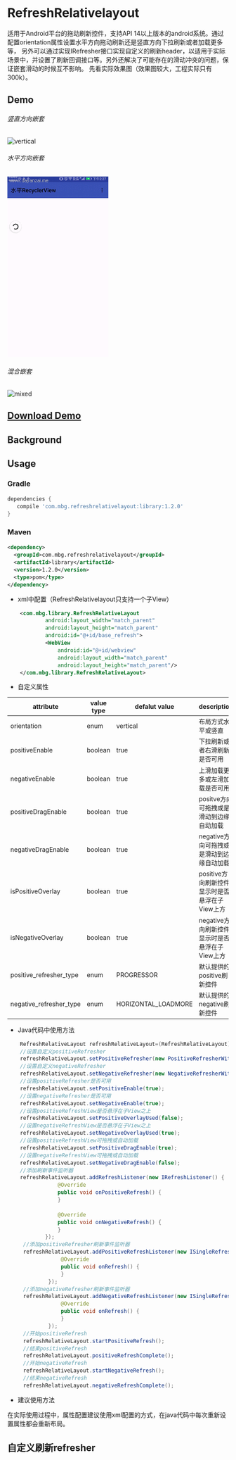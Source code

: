 # RefreshRelativelayout
适用于Android平台的拖动刷新控件，支持API 14以上版本的android系统。通过配置orientation属性设置水平方向拖动刷新还是竖直方向下拉刷新或者加载更多等，
另外可以通过实现IRefresher接口实现自定义的刷新header，以适用于实际场景中，并设置了刷新回调接口等。另外还解决了可能存在的滑动冲突的问题，保证嵌套滑动的时候互不影响。
先看实际效果图（效果图较大，工程实际只有300k）。
## Demo
###### 竖直方向嵌套
![vertical](demoGif/vertical.gif)
###### 水平方向嵌套
![horizontal](demoGif/horizontal.gif)
###### 混合嵌套
![mixed](demoGif/mixed.gif)

[Download Demo](/demoGif/app-debug.apk)
----
## Background


Usage
-----
### Gradle
```groovy
dependencies {
   compile 'com.mbg.refreshrelativelayout:library:1.2.0'
}
```
### Maven
```xml
<dependency>
  <groupId>com.mbg.refreshrelativelayout</groupId>
  <artifactId>library</artifactId>
  <version>1.2.0</version>
  <type>pom</type>
</dependency>
```
* xml中配置（RefreshRelativelayout只支持一个子View）
```xml
    <com.mbg.library.RefreshRelativeLayout
            android:layout_width="match_parent"
            android:layout_height="match_parent"
            android:id="@+id/base_refresh">
            <WebView
                android:id="@+id/webview"
                android:layout_width="match_parent"
                android:layout_height="match_parent"/>
    </com.mbg.library.RefreshRelativeLayout>
```
* 自定义属性

|attribute|value type|defalut value| description|
| --- | --- | --- | --- |
|orientation|enum|vertical|布局方式水平或竖直|
|positiveEnable|boolean|true|下拉刷新或者右滑刷新是否可用|
|negativeEnable|boolean|true|上滑加载更多或左滑加载是否可用|
|positiveDragEnable|boolean|true|positve方向可拖拽或是滑动到边缘自动加载|
|negativeDragEnable|boolean|true|negative方向可拖拽或是滑动到边缘自动加载|
|isPositiveOverlay|boolean|true|positive方向刷新控件显示时是否悬浮在子View上方|
|isNegativeOverlay|boolean|true|negative方向刷新控件显示时是否悬浮在子View上方|
|positive_refresher_type|enum|PROGRESSOR|默认提供的positive刷新控件|
|negative_refresher_type|enum|HORIZONTAL_LOADMORE|默认提供的negative刷新控件|

* Java代码中使用方法
```java
    RefreshRelativeLayout refreshRelativeLayout=(RefreshRelativeLayout)findViewById(R.id.base_refresh);
    //设置自定义positiveRefresher
    refreshRelativeLayout.setPositiveRefresher(new PositiveRefresherWithText(true));
    //设置自定义negativeRefresher
    refreshRelativeLayout.setNegativeRefresher(new NegativeRefresherWithNodata(true));
    //设置positiveRefresher是否可用
    refreshRelativeLayout.setPositiveEnable(true);
    //设置negativeRefresher是否可用
    refreshRelativeLayout.setNegativeEnable(true);
    //设置positiveRefreshView是否悬浮在子View之上
    refreshRelativeLayout.setPositiveOverlayUsed(false);
    //设置negativeRefreshView是否悬浮在子View之上
    refreshRelativeLayout.setNegativeOverlayUsed(true);
    //设置positiveRefreshView可拖拽或自动加载
    refreshRelativeLayout.setPositiveDragEnable(true);
    //设置negativeRefreshView可拖拽或自动加载
    refreshRelativeLayout.setNegativeDragEnable(false);
    //添加刷新事件监听器
    refreshRelativeLayout.addRefreshListener(new IRefreshListener() {
                @Override
                public void onPositiveRefresh() {
                }

                @Override
                public void onNegativeRefresh() {
                }
            });
     //添加positiveRefresher刷新事件监听器
     refreshRelativeLayout.addPositiveRefreshListener(new ISingleRefreshListener() {
                 @Override
                 public void onRefresh() {
                 }
             });
     //添加negativeRefresher刷新事件监听器
     refreshRelativeLayout.addNegativeRefreshListener(new ISingleRefreshListener() {
                 @Override
                 public void onRefresh() {
                 }
             });
     //开始positiveRefresh
     refreshRelativeLayout.startPositiveRefresh();
     //结束positiveRefresh
     refreshRelativeLayout.positiveRefreshComplete();
     //开始negativeRefresh
     refreshRelativeLayout.startNegativeRefresh();
     //结束negativeRefresh
     refreshRelativeLayout.negativeRefreshComplete();
```
* 建议使用方法

在实际使用过程中，属性配置建议使用xml配置的方式，在java代码中每次重新设置属性都会重新布局。

## 自定义刷新refresher




